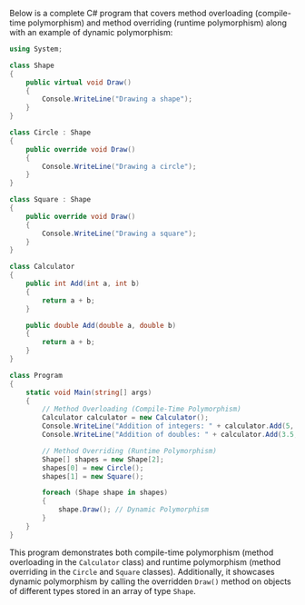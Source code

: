 Below is a complete C# program that covers method overloading (compile-time polymorphism) and method overriding (runtime polymorphism) along with an example of dynamic polymorphism:

```csharp
using System;

class Shape
{
    public virtual void Draw()
    {
        Console.WriteLine("Drawing a shape");
    }
}

class Circle : Shape
{
    public override void Draw()
    {
        Console.WriteLine("Drawing a circle");
    }
}

class Square : Shape
{
    public override void Draw()
    {
        Console.WriteLine("Drawing a square");
    }
}

class Calculator
{
    public int Add(int a, int b)
    {
        return a + b;
    }

    public double Add(double a, double b)
    {
        return a + b;
    }
}

class Program
{
    static void Main(string[] args)
    {
        // Method Overloading (Compile-Time Polymorphism)
        Calculator calculator = new Calculator();
        Console.WriteLine("Addition of integers: " + calculator.Add(5, 10));
        Console.WriteLine("Addition of doubles: " + calculator.Add(3.5, 7.2));

        // Method Overriding (Runtime Polymorphism)
        Shape[] shapes = new Shape[2];
        shapes[0] = new Circle();
        shapes[1] = new Square();

        foreach (Shape shape in shapes)
        {
            shape.Draw(); // Dynamic Polymorphism
        }
    }
}
```

This program demonstrates both compile-time polymorphism (method overloading in the `Calculator` class) and runtime polymorphism (method overriding in the `Circle` and `Square` classes). Additionally, it showcases dynamic polymorphism by calling the overridden `Draw()` method on objects of different types stored in an array of type `Shape`.
